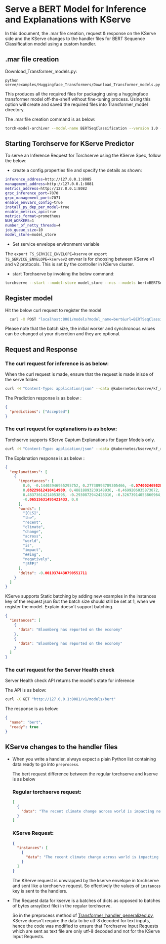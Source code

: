 # Serve a BERT Model for Inference and Explanations with KServe

In this document, the .mar file creation, request & response on the KServe side and the KServe changes to the handler files for BERT Sequence Classification model using a custom handler.

## .mar file creation

Download_Transformer_models.py:

`python serve/examples/Huggingface_Transformers/Download_Transformer_models.py`

This produces all the required files for packaging using a huggingface transformer model off-the-shelf without fine-tuning process. Using this option will create and saved the required files into Transformer_model directory.

The .mar file creation command is as below:

```bash
torch-model-archiver --model-name BERTSeqClassification --version 1.0 --serialized-file serve/examples/Huggingface_Transformers/Transformer_model/pytorch_model.bin --handler serve/examples/Huggingface_Transformers/Transformer_model/Transformer_handler_generalized.py --extra-files "serve/examples/Huggingface_Transformers/Transformer_model/vocab.txt,serve/examples/Huggingface_Transformers/Transformer_model/config.json,serve/examples/Huggingface_Transformers/Transformer_model/setup_config.json,serve/examples/Huggingface_Transformers/Transformer_model/index_to_name.json"
```

## Starting Torchserve for KServe Predictor

To serve an Inference Request for Torchserve using the KServe Spec, follow the below:

- create a config.properties file and specify the details as shown:

```bash
inference_address=http://127.0.0.1:8085
management_address=http://127.0.0.1:8081
metrics_address=http://127.0.0.1:8082
grpc_inference_port=7070
grpc_management_port=7071
enable_envvars_config=true
install_py_dep_per_model=true
enable_metrics_api=true
metrics_format=prometheus
NUM_WORKERS=1
number_of_netty_threads=4
job_queue_size=10
model_store=model_store
```

* Set service envelope environment variable

The
`export TS_SERVICE_ENVELOPE=kserve` or `export TS_SERVICE_ENVELOPE=kservev2` envvar is for choosing between
KServe v1 and v2 protocols. This is set by the controller in KServe cluster.

* start Torchserve by invoking the below command:

```bash
torchserve --start --model-store model_store --ncs --models bert=BERTSeqClassification.mar
```

## Register model

Hit the below curl request to register the model

```bash
  curl -X POST "localhost:8081/models?model_name=bert&url=BERTSeqClassification.mar&batch_size=4&max_batch_delay=5000&initial_workers=3&synchronous=true"
```

Please note that the batch size, the initial worker and synchronous values can be changed at your discretion and they are optional.

## Request and Response

### The curl request for inference is as below:

When the curl request is made, ensure that the request is made inisde of the serve folder.

```bash
curl -H "Content-Type: application/json" --data @kubernetes/kserve/kf_request_json/bert.json http://127.0.0.1:8080/v1/models/bert:predict
```

The Prediction response is as below :

```json
{
  "predictions": ["Accepted"]
}
```

### The curl request for explanations is as below:

Torchserve supports KServe Captum Explanations for Eager Models only.

```bash
curl -H "Content-Type: application/json" --data @kubernetes/kserve/kf_request_json/bert.json http://127.0.0.1:8080/v1/models/bert:explain
```

The Explanation response is as below :

```json
{
  "explanations": [
    {
      "importances": [
        0.0, -0.14403946955295752, 0.27738993789305466, -0.07400246982841178,
        0.08229612410414909, 0.48818893239148936, -0.4699206035873072,
        0.48373614214053895, -0.2930872942428316, -0.32673914053860964,
        -0.06515631495421433, 0.0
      ],
      "words": [
        "[CLS]",
        "the",
        "recent",
        "climate",
        "change",
        "across",
        "world",
        "is",
        "impact",
        "##ing",
        "negatively",
        "[SEP]"
      ],
      "delta": -0.0010374430790551711
    }
  ]
}
```

KServe supports Static batching by adding new examples in the instances key of the request json
But the batch size should still be set at 1, when we register the model. Explain doesn't support batching.

```json
{
  "instances": [
    {
      "data": "Bloomberg has reported on the economy"
    },
    {
      "data": "Bloomberg has reported on the economy"
    }
  ]
}
```

### The curl request for the Server Health check

Server Health check API returns the model's state for inference

The API is as below:

```bash
curl -X GET "http://127.0.0.1:8081/v1/models/bert"
```

The response is as below:

```json
{
  "name": "bert",
  "ready": true
}
```

## KServe changes to the handler files

- When you write a handler, always expect a plain Python list containing data ready to go into `preprocess`.

  The bert request difference between the regular torchserve and kserve is as below

  ### Regular torchserve request:

  ```json
  [
    {
      "data": "The recent climate change across world is impacting negatively"
    }
  ]
  ```

  ### KServe Request:

  ```json
  {
    "instances": [
      {
        "data": "The recent climate change across world is impacting negatively"
      }
    ]
  }
  ```

  The KServe request is unwrapped by the kserve envelope in torchserve and sent like a torchserve request. So effectively the values of `instances` key is sent to the handlers.

- The Request data for kserve is a batches of dicts as opposed to batches of bytes array(text file) in the regular torchserve.

  So in the preprocess method of [Transformer_handler_generalized.py](https://github.com/pytorch/serve/blob/master/examples/Huggingface_Transformers/Transformer_handler_generalized.py), KServe doesn't require the data to be utf-8 decoded for text inputs, hence the code was modified to ensure that Torchserve Input Requests which are sent as text file are only utf-8 decoded and not for the KServe Input Requests.
